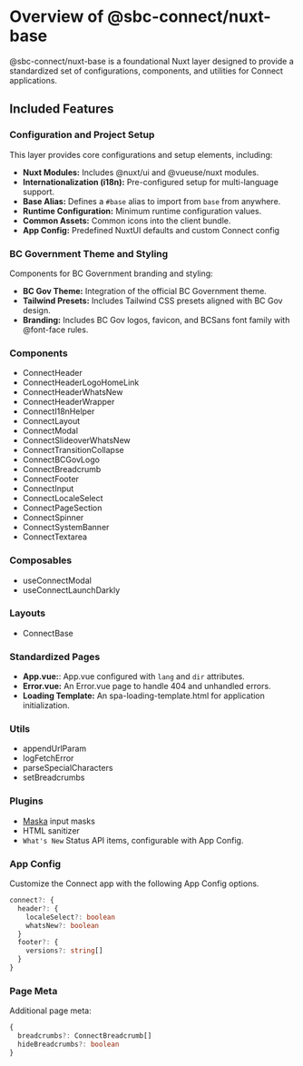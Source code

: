 # Overview of @sbc-connect/nuxt-base
@sbc-connect/nuxt-base is a foundational Nuxt layer designed to provide a standardized set of configurations, components, and utilities for Connect applications.

## Included Features

### Configuration and Project Setup
This layer provides core configurations and setup elements, including:

- **Nuxt Modules:** Includes @nuxt/ui and @vueuse/nuxt modules.
- **Internationalization (i18n):** Pre-configured setup for multi-language support.
- **Base Alias:** Defines a `#base` alias to import from `base` from anywhere.
- **Runtime Configuration:** Minimum runtime configuration values.
- **Common Assets:** Common icons into the client bundle.
- **App Config:** Predefined NuxtUI defaults and custom Connect config

### BC Government Theme and Styling
Components for BC Government branding and styling:

- **BC Gov Theme:** Integration of the official BC Government theme.
- **Tailwind Presets:** Includes Tailwind CSS presets aligned with BC Gov design.
- **Branding:** Includes BC Gov logos, favicon, and BCSans font family with @font-face rules.

### Components

- ConnectHeader
- ConnectHeaderLogoHomeLink
- ConnectHeaderWhatsNew
- ConnectHeaderWrapper
- ConnectI18nHelper
- ConnectLayout
- ConnectModal
- ConnectSlideoverWhatsNew
- ConnectTransitionCollapse
- ConnectBCGovLogo
- ConnectBreadcrumb
- ConnectFooter
- ConnectInput
- ConnectLocaleSelect
- ConnectPageSection
- ConnectSpinner
- ConnectSystemBanner
- ConnectTextarea

### Composables

- useConnectModal
- useConnectLaunchDarkly

### Layouts

- ConnectBase

### Standardized Pages

- **App.vue:**: App.vue configured with `lang` and `dir` attributes.
- **Error.vue:** An Error.vue page to handle 404 and unhandled errors.
- **Loading Template:** An spa-loading-template.html for application initialization.

### Utils

- appendUrlParam
- logFetchError
- parseSpecialCharacters
- setBreadcrumbs

### Plugins

- [Maska](https://beholdr.github.io/maska/v3/#/vue) input masks
- HTML sanitizer
- `What's New` Status API items, configurable with App Config.

### App Config

Customize the Connect app with the following App Config options.

```typescript
connect?: {
  header?: {
    localeSelect?: boolean
    whatsNew?: boolean
  }
  footer?: {
    versions?: string[]
  }
}
```

### Page Meta

Additional page meta:

```typescript
{
  breadcrumbs?: ConnectBreadcrumb[]
  hideBreadcrumbs?: boolean
}
```